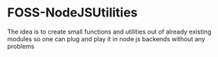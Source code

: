 # FOSS-NodeJSUtilities
The idea is to create small functions and utilities out of already existing modules so one can plug and play it in node js backends without any problems 
